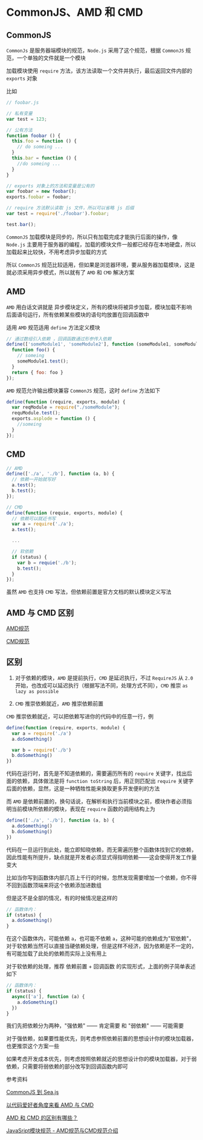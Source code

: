 # CommonJS、AMD 和 CMD

## CommonJS

`CommonJs` 是服务器端模块的规范，`Node.js` 采用了这个规范，根据 `CommonJS` 规范，一个单独的文件就是一个模块

加载模块使用 `require` 方法，该方法读取一个文件并执行，最后返回文件内部的 `exports` 对象

比如

```js
// foobar.js

// 私有变量
var test = 123;

// 公有方法
function foobar () {
  this.foo = function () {
    // do someing ...
  }
  this.bar = function () {
    //do someing ...
  }
}

// exports 对象上的方法和变量是公有的
var foobar = new foobar();
exports.foobar = foobar;
```

```js
// require 方法默认读取 js 文件，所以可以省略 js 后缀
var test = require('./foobar').foobar;

test.bar();
```

`CommonJS` 加载模块是同步的，所以只有加载完成才能执行后面的操作，像 `Node.js` 主要用于服务器的编程，加载的模块文件一般都已经存在本地硬盘，所以加载起来比较快，不用考虑异步加载的方式

所以 `CommonJS` 规范比较适用，但如果是浏览器环境，要从服务器加载模块，这是就必须采用异步模式，所以就有了 `AMD` 和 `CMD` 解决方案


## AMD

`AMD` 用白话文讲就是 异步模块定义，所有的模块将被异步加载，模块加载不影响后面语句运行，所有依赖某些模块的语句均放置在回调函数中

适用 `AMD` 规范适用 `define` 方法定义模块

```js
// 通过数组引入依赖 ，回调函数通过形参传入依赖
define(['someModule1', 'someModule2'], function (someModule1, someModule2) {
  function foo() {
    // someing
    someModule1.test();
  }
  return { foo: foo }
});
```

`AMD` 规范允许输出模块兼容 `CommonJS` 规范，这时 `define` 方法如下

```js
define(function (require, exports, module) {
  var reqModule = require("./someModule");
  requModule.test();
  exports.asplode = function () {
    //someing
  }
});
```

## CMD

```js
// AMD
define(['./a', './b'], function (a, b) {
  // 依赖一开始就写好
  a.test();
  b.test();
});

// CMD
define(function (requie, exports, module) {
  // 依赖可以就近书写
  var a = require('./a');
  a.test();

  ...

  // 软依赖
  if (status) {
    var b = requie('./b');
    b.test();
  }
});
```

虽然 `AMD` 也支持 `CMD` 写法，但依赖前置是官方文档的默认模块定义写法

## AMD 与 CMD 区别

[AMD规范](https://github.com/amdjs/amdjs-api/wiki/AMD)

[CMD规范](https://github.com/seajs/seajs/issues/242)


## 区别

1. 对于依赖的模块，`AMD` 是提前执行，`CMD` 是延迟执行，不过 `RequireJS` 从 `2.0` 开始，也改成可以延迟执行（根据写法不同，处理方式不同），`CMD` 推崇 `as lazy as possible`

2. `CMD` 推崇依赖就近，`AMD` 推崇依赖前置


`CMD` 推崇依赖就近，可以把依赖写进你的代码中的任意一行，例

```js
define(function (require, exports, module) {
  var a = require('./a')
  a.doSomething()

  var b = require('./b')
  b.doSomething()
})
```

代码在运行时，首先是不知道依赖的，需要遍历所有的 `require` 关键字，找出后面的依赖，具体做法是将 `function toString` 后，用正则匹配出 `require` 关键字后面的依赖，显然，这是一种牺牲性能来换取更多开发便利的方法

而 `AMD` 是依赖前置的，换句话说，在解析和执行当前模块之前，模块作者必须指明当前模块所依赖的模块，表现在 `require` 函数的调用结构上为

```js
define(['./a', './b'], function (a, b) {
  a.doSomething()
  b.doSomething()
})
```

代码在一旦运行到此处，能立即知晓依赖，而无需遍历整个函数体找到它的依赖，因此性能有所提升，缺点就是开发者必须显式得指明依赖——这会使得开发工作量变大

比如当你写到函数体内部几百上千行的时候，忽然发现需要增加一个依赖，你不得不回到函数顶端来将这个依赖添加进数组

但是这不是全部的情况，有的时候情况是这样的

```js
// 函数体内：
if (status) {
  a.doSomething()
}
```

在这个函数体内，可能依赖 `a`，也可能不依赖 `a`，这种可能的依赖成为"软依赖"，对于软依赖当然可以直接当硬依赖处理，但是这样不经济，因为依赖是不一定的，有可能加载了此处的依赖而实际上没有用上

对于软依赖的处理，推荐 依赖前置 + 回调函数 的实现形式，上面的例子简单表述如下

```js
// 函数体内：
if (status) {
  async(['a'], function (a) {
    a.doSomething()
  })
}
```

我们先把依赖分为两种，"强依赖" —— 肯定需要 和 "弱依赖" —— 可能需要

对于强依赖，如果要性能优先，则考虑参照依赖前置的思想设计你的模块加载器，也更推崇这个方案一些

如果考虑开发成本优先，则考虑按照依赖就近的思想设计你的模块加载器，对于弱依赖，只需要将弱依赖的部分改写到回调函数内即可


参考资料

[CommonJS 到 Sea.js](https://github.com/seajs/seajs/issues/269)

[以代码爱好者角度来看 AMD 与 CMD](http://www.cnblogs.com/dojo-lzz/p/4707725.html)

[AMD 和 CMD 的区别有哪些？](https://www.zhihu.com/question/20351507/answer/14859415)

[JavaSript模块规范 - AMD规范与CMD规范介绍](http://blog.chinaunix.net/uid-26672038-id-4112229.html)


